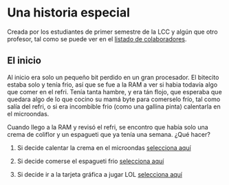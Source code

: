 # Una historia especial

Creada por los estudiantes de primer semestre de la LCC y algún que otro profesor, tal como se puede ver en el [listado de colaboradores](colaboradores.md).


## El inicio

Al inicio era solo un pequeño bit perdido en un gran procesador. El bitecito estaba solo y tenía frio, así que se fue a la RAM a ver si habia todavía algo que comer en el refri. Tenía tanta hambre, y era tán flojo, que esperaba que quedara algo de lo que cocino su mamá byte para comerselo frío, tal como salía del refri, o si era incombible frio (como una gallina pinta) calentarla en el microondas.

Cuando llego a la RAM y revisó el refri, se encontro que había solo una crema de coliflor y un espagueti que ya tenía una semana. ¿Qué hacer?

1. Si decide calentar la crema en el microondas [selecciona aquí](calentar-micro.md)

2. Si decide comerse el espagueti frio [selecciona aquí](comer-espagueti-podrido.md)

3. Si decide ir a la tarjeta gráfica a jugar LOL [selecciona aquí](jugar-lol.md)



